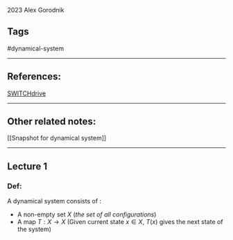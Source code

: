 2023
Alex Gorodnik


## Tags
#dynamical-system 

---

## References:
[SWITCHdrive](https://drive.switch.ch/index.php/s/lvrL4hFrnrEfVmb#pdfviewer)

---
## Other related notes:
[[Snapshot for dynamical system]]

---
## Lecture 1

### Def:
A dynamical system consists of :
- A non-empty set $X$ (*the set of all configurations*)
- A map $T:X\rightarrow X$ (Given current state $x\in X$, $T(x)$ gives the next state of the system)